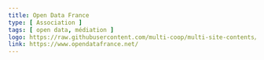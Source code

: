 ```yaml
---
title: Open Data France
type: [ Association ]
tags: [ open data, médiation ]
logo: https://raw.githubusercontent.com/multi-coop/multi-site-contents/maj-edito/texts/network/images/logo-opendatafrance.svg
link: https://www.opendatafrance.net/
---
```

